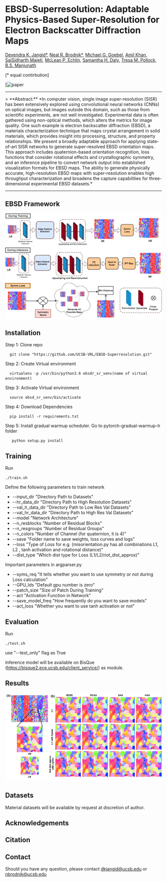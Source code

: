 # EBSD-Superresolution: Adaptable Physics-Based Super-Resolution for Electron Backscatter Diffraction Maps
[Devendra K. Jangid*](), [Neal R. Brodnik*](), [Michael G. Goebel](), [Amil Khan](), [SaiSidharth Majeti](), [McLean P. Echlin](), [Samantha H. Daly](), [Tresa M. Pollock](), [B.S. Manjunath]()

[* equal contirbution]

[![paper]()

<hr />
> **Abstract:** *In computer vision, single image super-resolution (SISR) has been extensively explored using convolutional neural networks (CNNs) on optical images, but images outside this domain, such as those from scientific experiments, are not well investigated. Experimental data is often gathered using non-optical methods, which alters the metrics for image quality. One such example is electron backscatter diffraction (EBSD), a materials characterization technique that maps crystal arrangement in solid materials, which provides insight into processing, structure, and property relationships.  We present a broadly adaptable approach for applying state-of-art SISR networks to generate super-resolved EBSD orientation maps.  This approach includes quaternion-based orientation recognition, loss functions that consider rotational effects and crystallographic symmetry, and an inference pipeline to convert network output into established visualization formats for EBSD maps. The ability to generate physically accurate, high-resolution EBSD maps with super-resolution enables high throughput characterization and broadens the capture capabilities for three-dimensional experimental EBSD datasets.*

<hr />

## EBSD Framework
<img src = "images/EBSD_SR_train_val_loss_comp_lg.png">


## Installation
Step 1: Clone repo  

      git clone "https://github.com/UCSB-VRL/EBSD-Superresolution.git"
      
Step 2: Create Virtual environment

      virtualenv -p /usr/bin/python3.6 ebsdr_sr_venv(name of virtual environment)

Step 3: Activate Virtual environment

      source ebsd_sr_venv/bin/activate
      
Step 4: Download Dependencies

      pip install -r requirements.txt
      
Step 5: Install gradual warmup scheduler. Go to pytorch-gradual-warmup-lr folder

       python setup.py install
       

## Training 
Run
```
./train.sh
```
Define the following parameters to train network
   
* --input_dir "Directory Path to Datasets"
* --hr_data_dir "Directory Path to High Resolution Datasets"
* --val_lr_data_dir "Directory Path to Low Res Val Datasets"
* --val_hr_data_dir "Directory Path to High Res Val Datasets"
* --model "Network Architecture"
* --n_resblocks "Number of Residual Blocks"
* --n_resgroups "Number of Residual Groups"
* --n_colors "Number of Channel (for quaternion, it is 4)"
* --save "Folder name to save weights, loss curves and logs"
* --loss "Type of Loss for e.g. (misorientation.py has all combinations L1, L2 , tanh activation and rotational distance)"
* --dist_type "Which dist type for Loss (L1/L2/riot_dist_approx)"
   
Important parameters in argparser.py 
   
* --syms_req "It tells whether you want to use symmetry or not during Loss calculation"
* --GPU_Ids "Default gpu number is zero"
* --patch_size "Size of Patch During Training"
* --act "Activation Function in Network"
* --save_model_freq "How frequently do you want to save models"
* --act_loss "Whether you want to use tanh activation or not"
      

## Evaluation
Run
```
./test.sh
```
use "--test_only" flag as True

Inference model will be available on BisQue (https://bisque2.ece.ucsb.edu/client_service/) as module. 

## Results
<img src = "images/QualitativeResults.png">

## Datasets
Material datasets will be available by request at discretion of author. 

## Acknowledgements

## Citation

## Contact
Should you have any question, please contact dkjangid@ucsb.edu or nbrodnik@ucsb.edu
       
